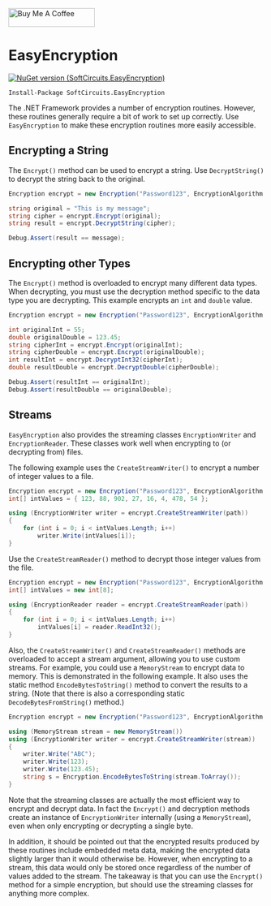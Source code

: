 <a href="https://www.buymeacoffee.com/jonathanwood" target="_blank"><img src="https://www.buymeacoffee.com/assets/img/custom_images/black_img.png" alt="Buy Me A Coffee" style="height: 37px !important;width: 170px !important;" ></a>

# EasyEncryption

[![NuGet version (SoftCircuits.EasyEncryption)](https://img.shields.io/nuget/v/SoftCircuits.EasyEncryption.svg?style=flat-square)](https://www.nuget.org/packages/SoftCircuits.EasyEncryption/)

```
Install-Package SoftCircuits.EasyEncryption
```

The .NET Framework provides a number of encryption routines. However, these routines generally require a bit of work to set up correctly. Use `EasyEncryption` to make these encryption routines more easily accessible.

## Encrypting a String

The `Encrypt()` method can be used to encrypt a string. Use `DecryptString()` to decrypt the string back to the original.

```cs
Encryption encrypt = new Encryption("Password123", EncryptionAlgorithm.TripleDes);

string original = "This is my message";
string cipher = encrypt.Encrypt(original);
string result = encrypt.DecryptString(cipher);

Debug.Assert(result == message);
```

## Encrypting other Types

The `Encrypt()` method is overloaded to encrypt many different data types. When decrypting, you must use the decryption method specific to the data type you are decrypting. This example encrypts an `int` and `double` value.

```cs
Encryption encrypt = new Encryption("Password123", EncryptionAlgorithm.TripleDes);

int originalInt = 55;
double originalDouble = 123.45;
string cipherInt = encrypt.Encrypt(originalInt);
string cipherDouble = encrypt.Encrypt(originalDouble);
int resultInt = encrypt.DecryptInt32(cipherInt);
double resultDouble = encrypt.DecryptDouble(cipherDouble);

Debug.Assert(resultInt == originalInt);
Debug.Assert(resultDouble == originalDouble);
```

## Streams

`EasyEncryption` also provides the streaming classes `EncryptionWriter` and `EncryptionReader`. These classes work well when encrypting to (or decrypting from) files.

The following example uses the `CreateStreamWriter()` to encrypt a number of integer values to a file.

```cs
Encryption encrypt = new Encryption("Password123", EncryptionAlgorithm.TripleDes);
int[] intValues = { 123, 88, 902, 27, 16, 4, 478, 54 };

using (EncryptionWriter writer = encrypt.CreateStreamWriter(path))
{
    for (int i = 0; i < intValues.Length; i++)
        writer.Write(intValues[i]);
}
```

Use the `CreateStreamReader()` method to decrypt those integer values from the file.

```cs
Encryption encrypt = new Encryption("Password123", EncryptionAlgorithm.TripleDes);
int[] intValues = new int[8];

using (EncryptionReader reader = encrypt.CreateStreamReader(path))
{
    for (int i = 0; i < intValues.Length; i++)
        intValues[i] = reader.ReadInt32();
}
```

Also, the `CreateStreamWriter()` and `CreateStreamReader()` methods are overloaded to accept a stream argument, allowing you to use custom streams. For example, you could use a `MemoryStream` to encrypt data to memory. This is demonstrated in the following example. It also uses the static method `EncodeBytesToString()` method to convert the results to a string. (Note that there is also a corresponding static `DecodeBytesFromString()` method.)

```cs
Encryption encrypt = new Encryption("Password123", EncryptionAlgorithm.TripleDes);

using (MemoryStream stream = new MemoryStream())
using (EncryptionWriter writer = encrypt.CreateStreamWriter(stream))
{
    writer.Write("ABC");
    writer.Write(123);
    writer.Write(123.45);
    string s = Encryption.EncodeBytesToString(stream.ToArray());
}
```

Note that the streaming classes are actually the most efficient way to encrypt and decrypt data. In fact the `Encrypt()` and decryption methods create an instance of `EncryptionWriter` internally (using a `MemoryStream`), even when only encrypting or decrypting a single byte.

In addition, it should be pointed out that the encrypted results produced by these routines include embedded meta data, making the encrypted data slightly larger than it would otherwise be. However, when encrypting to a stream, this data would only be stored once regardless of the number of values added to the stream. The takeaway is that you can use the `Encrypt()` method for a simple encryption, but should use the streaming classes for anything more complex.
